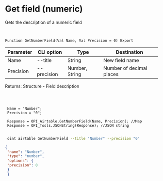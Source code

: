 ﻿---
sidebar_position: 4
---

# Get field (numeric)
 Gets the description of a numeric field


<br/>


`Function GetNumberField(Val Name, Val Precision = 0) Export`

 | Parameter | CLI option | Type | Destination |
 |-|-|-|-|
 | Name | --title | String | New field name |
 | Precision | --precision | Number, String | Number of decimal places |

 
 Returns: Structure - Field description

<br/>




```bsl title="Code example"
 
 Name = "Number";
 Precision = "0";
 
 Response = OPI_Airtable.GetNumberField(Name, Precision); //Map
 Response = OPI_Tools.JSONString(Response); //JSON string
```
	


```sh title="CLI command example"
 
 oint airtable GetNumberField --title "Number" --precision "0"

```

```json title="Result"
{
 "name": "Number",
 "type": "number",
 "options": {
 "precision": 0
 }
 }
```
